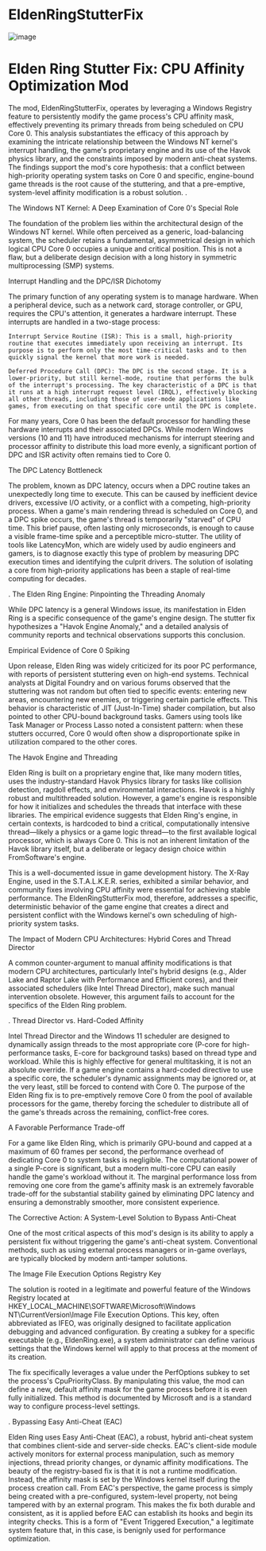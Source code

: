 # EldenRingStutterFix

![image](https://github.com/user-attachments/assets/844ab760-4925-4e0c-a881-a503b6506393)




# Elden Ring Stutter Fix: CPU Affinity Optimization Mod  

The mod, EldenRingStutterFix, operates by leveraging a Windows Registry feature to persistently modify the game process's CPU affinity mask, effectively preventing its primary threads from being scheduled on CPU Core 0. This analysis substantiates the efficacy of this approach by examining the intricate relationship between the Windows NT kernel's interrupt handling, the game's proprietary engine and its use of the Havok physics library, and the constraints imposed by modern anti-cheat systems. The findings support the mod's core hypothesis: that a conflict between high-priority operating system tasks on Core 0 and specific, engine-bound game threads is the root cause of the stuttering, and that a pre-emptive, system-level affinity modification is a robust solution.
.

The Windows NT Kernel: A Deep Examination of Core 0's Special Role

The foundation of the problem lies within the architectural design of the Windows NT kernel. While often perceived as a generic, load-balancing system, the scheduler retains a fundamental, asymmetrical design in which logical CPU Core 0 occupies a unique and critical position. This is not a flaw, but a deliberate design decision with a long history in symmetric multiprocessing (SMP) systems.

 
 
 Interrupt Handling and the DPC/ISR Dichotomy

The primary function of any operating system is to manage hardware. When a peripheral device, such as a network card, storage controller, or GPU, requires the CPU's attention, it generates a hardware interrupt. These interrupts are handled in a two-stage process:

    Interrupt Service Routine (ISR): This is a small, high-priority routine that executes immediately upon receiving an interrupt. Its purpose is to perform only the most time-critical tasks and to then quickly signal the kernel that more work is needed.

    Deferred Procedure Call (DPC): The DPC is the second stage. It is a lower-priority, but still kernel-mode, routine that performs the bulk of the interrupt's processing. The key characteristic of a DPC is that it runs at a high interrupt request level (IRQL), effectively blocking all other threads, including those of user-mode applications like games, from executing on that specific core until the DPC is complete.

For many years, Core 0 has been the default processor for handling these hardware interrupts and their associated DPCs. While modern Windows versions (10 and 11) have introduced mechanisms for interrupt steering and processor affinity to distribute this load more evenly, a significant portion of DPC and ISR activity often remains tied to Core 0.

 
 
 The DPC Latency Bottleneck

The problem, known as DPC latency, occurs when a DPC routine takes an unexpectedly long time to execute. This can be caused by inefficient device drivers, excessive I/O activity, or a conflict with a competing, high-priority process. When a game's main rendering thread is scheduled on Core 0, and a DPC spike occurs, the game's thread is temporarily "starved" of CPU time. This brief pause, often lasting only microseconds, is enough to cause a visible frame-time spike and a perceptible micro-stutter. The utility of tools like LatencyMon, which are widely used by audio engineers and gamers, is to diagnose exactly this type of problem by measuring DPC execution times and identifying the culprit drivers. The solution of isolating a core from high-priority applications has been a staple of real-time computing for decades.



. The Elden Ring Engine: Pinpointing the Threading Anomaly

While DPC latency is a general Windows issue, its manifestation in Elden Ring is a specific consequence of the game's engine design. The stutter fix hypothesizes a "Havok Engine Anomaly," and a detailed analysis of community reports and technical observations supports this conclusion.

 
 Empirical Evidence of Core 0 Spiking

Upon release, Elden Ring was widely criticized for its poor PC performance, with reports of persistent stuttering even on high-end systems. Technical analysts at Digital Foundry and on various forums observed that the stuttering was not random but often tied to specific events: entering new areas, encountering new enemies, or triggering certain particle effects. This behavior is characteristic of JIT (Just-In-Time) shader compilation, but also pointed to other CPU-bound background tasks. Gamers using tools like Task Manager or Process Lasso noted a consistent pattern: when these stutters occurred, Core 0 would often show a disproportionate spike in utilization compared to the other cores.

 
 The Havok Engine and Threading

Elden Ring is built on a proprietary engine that, like many modern titles, uses the industry-standard Havok Physics library for tasks like collision detection, ragdoll effects, and environmental interactions. Havok is a highly robust and multithreaded solution. However, a game's engine is responsible for how it initializes and schedules the threads that interface with these libraries. The empirical evidence suggests that Elden Ring's engine, in certain contexts, is hardcoded to bind a critical, computationally intensive thread—likely a physics or a game logic thread—to the first available logical processor, which is always Core 0. This is not an inherent limitation of the Havok library itself, but a deliberate or legacy design choice within FromSoftware's engine.

This is a well-documented issue in game development history. The X-Ray Engine, used in the S.T.A.L.K.E.R. series, exhibited a similar behavior, and community fixes involving CPU affinity were essential for achieving stable performance. The EldenRingStutterFix mod, therefore, addresses a specific, deterministic behavior of the game engine that creates a direct and persistent conflict with the Windows kernel's own scheduling of high-priority system tasks.

 
 The Impact of Modern CPU Architectures: Hybrid Cores and Thread Director

A common counter-argument to manual affinity modifications is that modern CPU architectures, particularly Intel's hybrid designs (e.g., Alder Lake and Raptor Lake with Performance and Efficient cores), and their associated schedulers (like Intel Thread Director), make such manual intervention obsolete. However, this argument fails to account for the specifics of the Elden Ring problem.


. Thread Director vs. Hard-Coded Affinity

Intel Thread Director and the Windows 11 scheduler are designed to dynamically assign threads to the most appropriate core (P-core for high-performance tasks, E-core for background tasks) based on thread type and workload. While this is highly effective for general multitasking, it is not an absolute override. If a game engine contains a hard-coded directive to use a specific core, the scheduler's dynamic assignments may be ignored or, at the very least, still be forced to contend with Core 0. The purpose of the Elden Ring fix is to pre-emptively remove Core 0 from the pool of available processors for the game, thereby forcing the scheduler to distribute all of the game's threads across the remaining, conflict-free cores.

 A Favorable Performance Trade-off

For a game like Elden Ring, which is primarily GPU-bound and capped at a maximum of 60 frames per second, the performance overhead of dedicating Core 0 to system tasks is negligible. The computational power of a single P-core is significant, but a modern multi-core CPU can easily handle the game's workload without it. The marginal performance loss from removing one core from the game's affinity mask is an extremely favorable trade-off for the substantial stability gained by eliminating DPC latency and ensuring a demonstrably smoother, more consistent experience.

 
 The Corrective Action: A System-Level Solution to Bypass Anti-Cheat

One of the most critical aspects of this mod's design is its ability to apply a persistent fix without triggering the game's anti-cheat system. Conventional methods, such as using external process managers or in-game overlays, are typically blocked by modern anti-tamper solutions.

 
 The Image File Execution Options Registry Key

The solution is rooted in a legitimate and powerful feature of the Windows Registry located at HKEY_LOCAL_MACHINE\SOFTWARE\Microsoft\Windows NT\CurrentVersion\Image File Execution Options. This key, often abbreviated as IFEO, was originally designed to facilitate application debugging and advanced configuration. By creating a subkey for a specific executable (e.g., EldenRing.exe), a system administrator can define various settings that the Windows kernel will apply to that process at the moment of its creation.

The fix specifically leverages a value under the PerfOptions subkey to set the process's CpuPriorityClass. By manipulating this value, the mod can define a new, default affinity mask for the game process before it is even fully initialized. This method is documented by Microsoft and is a standard way to configure process-level settings.


. Bypassing Easy Anti-Cheat (EAC)

Elden Ring uses Easy Anti-Cheat (EAC), a robust, hybrid anti-cheat system that combines client-side and server-side checks. EAC's client-side module actively monitors for external process manipulation, such as memory injections, thread priority changes, or dynamic affinity modifications. The beauty of the registry-based fix is that it is not a runtime modification. Instead, the affinity mask is set by the Windows kernel itself during the process creation call. From EAC's perspective, the game process is simply being created with a pre-configured, system-level property, not being tampered with by an external program. This makes the fix both durable and consistent, as it is applied before EAC can establish its hooks and begin its integrity checks. This is a form of "Event Triggered Execution," a legitimate system feature that, in this case, is benignly used for performance optimization.

